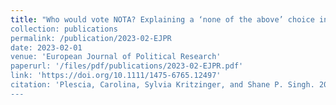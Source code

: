 ```yaml
---
title: "Who would vote NOTA? Explaining a ‘none of the above’ choice in eight countries2
collection: publications
permalink: /publication/2023-02-EJPR
date: 2023-02-01
venue: 'European Journal of Political Research'
paperurl: '/files/pdf/publications/2023-02-EJPR.pdf'
link: 'https://doi.org/10.1111/1475-6765.12497'
citation: 'Plescia, Carolina, Sylvia Kritzinger, and Shane P. Singh. 2023. &quot;Who Would Vote NOTA? Explaining a ‘none of the Above’ Choice in Eight Countries.&quot; <i>European Journal of Political Research</i> 62:1, 118–34. doi.org/10.1111/1475-6765.12497.'
---
```


